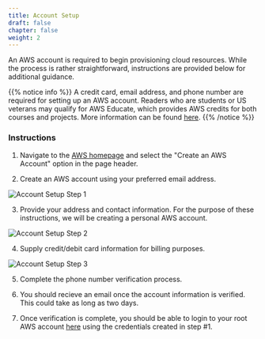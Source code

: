 ```yaml
---
title: Account Setup
draft: false
chapter: false
weight: 2
---
```


An AWS account is required to begin provisioning cloud resources. While the process is rather straightforward, instructions are provided below for additional guidance.

{{% notice info %}}
A credit card, email address, and phone number are required for setting up an AWS account. Readers who are students or US 
veterans may qualify for AWS Educate, which provides AWS credits for both courses and projects. More information can be found [here](https://aws.amazon.com/blogs/aws/aws-educate-credits-training-content-and-collaboration-for-students-educators/).
{{% /notice %}}

### Instructions

1. Navigate to the [AWS homepage](https://aws.amazon.com/) and select the "Create an AWS Account" option in the page header.

2. Create an AWS account using your preferred email address.

![Account Setup Step 1](/images/setup/aws_account_setup_step1.png)

3. Provide your address and contact information. For the purpose of these instructions, we will be creating a 
personal AWS account.

![Account Setup Step 2](/images/setup/aws_account_setup_step2.png)

4. Supply credit/debit card information for billing purposes.

![Account Setup Step 3](/images/setup/aws_account_setup_step3.png)

5. Complete the phone number verification process.

6. You should recieve an email once the account information is verified. This could take as long as two days.

7. Once verification is complete, you should be able to login to your root AWS account [here](https://console.aws.amazon.com/console/home?nc2=h_ct&src=header-signin) using the credentials created in step #1.
